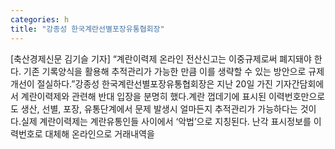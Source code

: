 ```yaml
---
categories: h
title: "강종성 한국계란선별포장유통협회장"
---
```

[축산경제신문 김기슬 기자] “계란이력제 온라인 전산신고는 이중규제로써 폐지돼야 한다. 기존 기록양식을 활용해 추적관리가 가능한 만큼 이를 생략할 수 있는 방안으로 규제 개선이 절실하다.”강종성 한국계란선별포장유통협회장은 지난 20일 가진 기자간담회에서 계란이력제와 관련해 반대 입장을 분명히 했다.계란 껍데기에 표시된 이력번호만으로도 생산, 선별, 포장, 유통단계에서 문제 발생시 얼마든지 추적관리가 가능하다는 것이다.실제 계란이력제는 계란유통인들 사이에서 ‘악법’으로 지칭된다. 난각 표시정보를 이력번호로 대체해 온라인으로 거래내역을